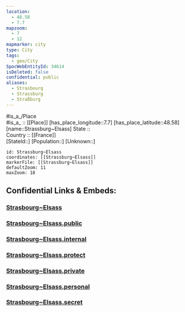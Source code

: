 ```yaml
---
location:
  - 48.58
  - 7.7
mapzoom:
  - 7
  - 12
mapmarker: city
type: City
tags:
  - geo/City
SpocWebEntityId: 34614
isDeleted: false
confidential: public
aliases:
  - Strasbourg
  - Strassburg
  - Straßburg
---
```

#is_a_/Place  
#is_a_ :: [[Place]] 
[has_place_longitude::7.7] 
[has_place_latitude::48.58] 
[name::Strassburg~Elsass] 
State ::  
Country :: [[France]]  
[StateId::] 
[Population::] 
[Unknown::] 


```leaflet
id: Strassburg~Elsass
coordinates: [[Strassburg~Elsass]] 
markerFile: [[Strassburg~Elsass]] 
defaultZoom: 11 
maxZoom: 18
```


## Confidential Links & Embeds: 

### [Strasbourg~Elsass](/_Standards/Earth/Continent/Europe/Europe~West/France/regions~France/Grand_Est/departments~Grand_Est/Bas-Rhin/communes~Bas-Rhin/Strasbourg-Ville/cities~Strasbourg-Ville/Strasbourg~Elsass.md) 

### [Strasbourg~Elsass.public](/_public/Earth/Continent/Europe/Europe~West/France/regions~France/Grand_Est/departments~Grand_Est/Bas-Rhin/communes~Bas-Rhin/Strasbourg-Ville/cities~Strasbourg-Ville/Strasbourg~Elsass.public.md) 

### [Strasbourg~Elsass.internal](/_internal/Earth/Continent/Europe/Europe~West/France/regions~France/Grand_Est/departments~Grand_Est/Bas-Rhin/communes~Bas-Rhin/Strasbourg-Ville/cities~Strasbourg-Ville/Strasbourg~Elsass.internal.md) 

### [Strasbourg~Elsass.protect](/_protect/Earth/Continent/Europe/Europe~West/France/regions~France/Grand_Est/departments~Grand_Est/Bas-Rhin/communes~Bas-Rhin/Strasbourg-Ville/cities~Strasbourg-Ville/Strasbourg~Elsass.protect.md) 

### [Strasbourg~Elsass.private](/_private/Earth/Continent/Europe/Europe~West/France/regions~France/Grand_Est/departments~Grand_Est/Bas-Rhin/communes~Bas-Rhin/Strasbourg-Ville/cities~Strasbourg-Ville/Strasbourg~Elsass.private.md) 

### [Strasbourg~Elsass.personal](/_personal/Earth/Continent/Europe/Europe~West/France/regions~France/Grand_Est/departments~Grand_Est/Bas-Rhin/communes~Bas-Rhin/Strasbourg-Ville/cities~Strasbourg-Ville/Strasbourg~Elsass.personal.md) 

### [Strasbourg~Elsass.secret](/_secret/Earth/Continent/Europe/Europe~West/France/regions~France/Grand_Est/departments~Grand_Est/Bas-Rhin/communes~Bas-Rhin/Strasbourg-Ville/cities~Strasbourg-Ville/Strasbourg~Elsass.secret.md)

